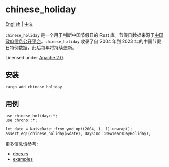 # chinese_holiday

[English](README.md) | [中文](README_ZH.md)

`chinese_holiday` 是一个用于判断中国节假日的 Rust 库。节假日数据来源于[中国政府信息公开平台](http://www.gov.cn/zhengce/xxgk/index.htm)。`chinese_holiday` 收录了自 2004 年到 2023 年的中国节假日特例数据，此后每年将持续更新。

Licensed under [Apache 2.0](LICENSE).

## 安装

```
cargo add chinese_holiday
```

## 用例

```
use chinese_holiday::*;
use chrono::*;

let date = NaiveDate::from_ymd_opt(2004, 1, 1).unwrap();
assert_eq!(chinese_holiday(&date), DayKind::NewYearsDayHoliday);
```

更多信息请参考:
- [docs.rs](https://docs.rs/chinese_holiday/)
- [examples](examples/)